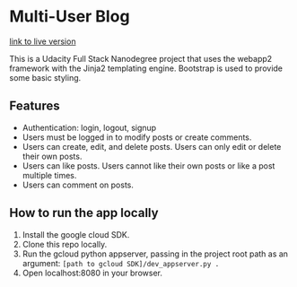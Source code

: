 # Multi-User Blog
[link to live version](http://blog-project-udacity-158621.appspot.com/)

This is a Udacity Full Stack Nanodegree project that uses the webapp2 framework with the Jinja2 templating engine.
Bootstrap is used to provide some basic styling.

## Features
* Authentication: login, logout, signup
* Users must be logged in to modify posts or create comments.
* Users can create, edit, and delete posts. Users can only edit or delete their own posts.
* Users can like posts. Users cannot like their own posts or like a post multiple times.
* Users can comment on posts.

## How to run the app locally
1. Install the google cloud SDK.
1. Clone this repo locally.
1. Run the gcloud python appserver, passing in the project root path as an argument: `[path to gcloud SDK]/dev_appserver.py .`
1. Open localhost:8080 in your browser.

